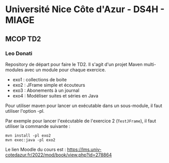 # Université Nice Côte d'Azur - DS4H - MIAGE
## MCOP TD2
### Leo Donati

Repository de départ pour faire le TD2. Il s'agit d'un projet Maven multi-modules avec un module pour chaque exercice.

- exo1 : collections de boite
- exo2 : JFrame simple et écouteurs
- exo3 : Abonements à un journal
- exo4 : Modéliser suites et séries en Java

Pour utiliser maven pour lancer un exécutable dans un sous-module, il faut utiliser l'option -pl.

Par exemple pour lancer l'exécutable de l'exercice 2 (`TestJFrame`), il faut utiliser la commande suivante :

```
mvn install -pl exo2
mvn exec:java -pl exo2
```

Le lien Moodle du cours est : https://lms.univ-cotedazur.fr/2022/mod/book/view.php?id=278864 
